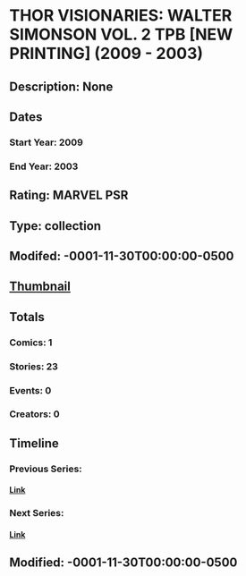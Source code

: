 # THOR VISIONARIES: WALTER SIMONSON VOL. 2 TPB [NEW PRINTING] (2009 - 2003)
## Description: None
## Dates
### Start Year: 2009
### End Year: 2003
## Rating: MARVEL PSR
## Type: collection
## Modifed: -0001-11-30T00:00:00-0500
## [Thumbnail](http://i.annihil.us/u/prod/marvel/i/mg/2/30/4bc46ef6dc3ca.jpg)
## Totals
### Comics: 1
### Stories: 23
### Events: 0
### Creators: 0
## Timeline
### Previous Series: 
#### [Link]()
### Next Series: 
#### [Link]()
## Modified: -0001-11-30T00:00:00-0500
